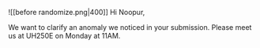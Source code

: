 ![[before randomize.png|400]]
Hi Noopur,

We want to clarify an anomaly we noticed in your submission. Please meet us at UH250E on Monday at 11AM.